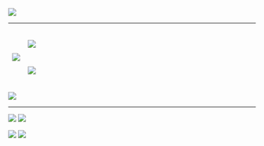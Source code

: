 <img src="https://readme-typing-svg.demolab.com?font=Century+Gothic&size=34&weight=700&duration=1500&pause=1500&color=DB0000&vCenter=true&repeat=true&lines=kubinka0505;Programmer+|+Musician">

---

<table>
	<thead>
		<tr>
			<td rowspan="2"><p align=center><a href="https://github.com/kubinka0505"><img src="https://github-stats-alpha.vercel.app/api?username=kubinka0505&cc=000&tc=eee&ic=fc0&bc=000"></a></p></td>
			<td><p align=center><a href="https://kubinka0505.github.io"><img src="https://img.shields.io/badge/-Website-red?style=for-the-badge"></a></p></td>
		</tr>
		<tr>
			<td><p align=center><a href="mailto:kubinka0505@yandex.com"><img src="https://img.shields.io/badge/_-EMail-red?style=for-the-badge&logo=mail.ru&logoColor=white&labelColor=gray"></a></p></td>
		</tr>
	</thead>
</table>

<p>
	<img src="http://github-profile-summary-cards.vercel.app/api/cards/profile-details?username=kubinka0505&theme=transparent">
</p>

---

<p>
	<img src="http://github-profile-summary-cards.vercel.app/api/cards/repos-per-language?username=kubinka0505&theme=transparent">
	<img src="http://github-profile-summary-cards.vercel.app/api/cards/most-commit-language?username=kubinka0505&theme=transparent">
</p>
<p>
	<img src="http://github-profile-summary-cards.vercel.app/api/cards/stats?username=kubinka0505&theme=transparent">
	<img src="http://github-profile-summary-cards.vercel.app/api/cards/productive-time?username=kubinka0505&theme=transparent">
</p>
